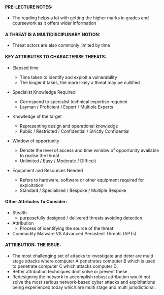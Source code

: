 #### PRE-LECTURE NOTES:
- The reading helps a lot with getting the higher marks in grades and coursework as it offers wider information

#### A THREAT IS A MULTIDISCIPLINARY NOTION:
- Threat actors are also commonly limited by time 

#### KEY ATTRIBUTES TO CHARACTERISE THREATS:
- Elapsed time
	- Time taken to identify and exploit a vulnerability
	- The longer it takes, the more likely a threat may be nullified

- Specialist Knowledge Required
	- Correspond to specialist technical expertise required
	- Layman / Proficient / Expert / Multiple Experts

- Knowledge of the target
	- Representing design and operational knowledge
	- Public / Restricted / Confidential / Strictly Confidential

- Window of opportunity
	- Denote the level of access and time window of opportunity available to realise the threat
	- Unlimited / Easy / Moderate / Difficult

- Equipment and Resources Needed
	- Refers to hardware, software or other equipment required for exploitation
	- Standard / Specialised / Bespoke / Multiple Bespoke

#### Other Attributes To Consider:
- Stealth
	- purposefully designed / delivered threats avoiding detection
- Attribution
	- Process of identifying the source of the threat
- Commodity Malware VS Advanced Persistent Threats (APTs)

#### ATTRIBUTION: THE ISSUE:
- The most challenging set of attacks to investigate and deter are multi stage attacks where computer A penetrates computer B which is used to penetrate computer C which attacks computer D.
- Better attribution techniques dont solve or prevent these
- Redesigning the network to accomplish robust attribution would not solve the most serious network-based cyber attacks and exploitations being experienced today which are multi stage and multi jurisdictional.



